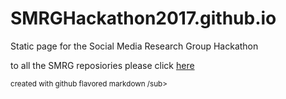 # SMRGHackathon2017.github.io

Static page for the Social Media Research Group Hackathon 

to all the SMRG reposiories please click [here](https://github.com/SMRGHackathon2017)



<sub>created with github flavored markdown /sub> 


